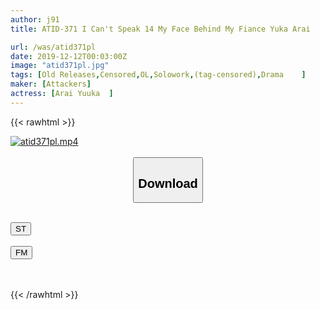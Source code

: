 ```yaml
---
author: j91
title: ATID-371 I Can't Speak 14 My Face Behind My Fiance Yuka Arai

url: /was/atid371pl
date: 2019-12-12T00:03:00Z
image: "atid371pl.jpg"
tags: [Old Releases,Censored,OL,Solowork,(tag-censored),Drama	 ]
maker: [Attackers]
actress: [Arai Yuuka  ]
---
```



{{< rawhtml >}}

<div class="video" data-videoid="zPpBaK1lMqSYMY7">
    <a href="javascript:;">
        <img src="/was/atid371pl/atid371pl.jpg" width="WIDTH" height="HEIGHT" alt="atid371pl.mp4" loading="lazy">
    </a>
</div>

<script type="text/javascript" src="https://j91.asia/asset/on-demand-st.js"></script>

<br>
  <link rel="stylesheet" href="https://j91.asia/asset/bs5.css">
  
  <center>
  <button class="btn btn-primary" type="button" data-bs-toggle="collapse" data-bs-target=".multi-collapse" aria-expanded="false" aria-controls="multiCollapseExample1 multiCollapseExample2"><h2>Download</h2></button></center>
</p>
<div class="row">
  <div class="col">
    <div class="collapse multi-collapse" id="multiCollapseExample1">
      <div class="card card-body">
	      	      <br>
<div class="buttons">  
<a href="https://streamtape.to/v/zPpBaK1lMqSYMY7" target="_blank"><button class="btn-hover color-3"><i class="fa fa-download"></i> ST</button></a></div>
    </div>
  </div>
</div>
  <div class="col">
    <div class="collapse multi-collapse" id="multiCollapseExample2">
      <div class="card card-body">
	      <br>
<div class="buttons">
    <a href="https://filemoon.sx/d/5ztkkxtjybb5" target="_blank"><button class="btn-hover color-8"><i class="fa fa-download"></i> FM</button></a></div>
<br><br>
      </div>
    </div>
  </div>
</div>

{{< /rawhtml >}}